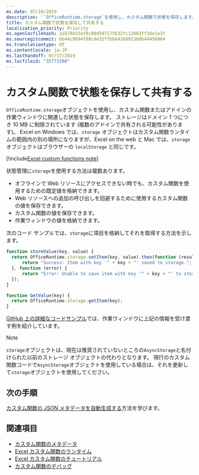 ```yaml
---
ms.date: 07/10/2019
description: '`OfficeRuntime.storage`を使用し、カスタム関数で状態を保存します。'
title: カスタム関数で状態を保存して共有する
localization_priority: Priority
ms.openlocfilehash: a1b70433ef0c00d507175b32fc12603ff3de1e3f
ms.sourcegitcommit: bb44c9694f88cde32ffbb642689130db44456964
ms.translationtype: HT
ms.contentlocale: ja-JP
ms.lasthandoff: 07/17/2019
ms.locfileid: "35771590"
---
```

# <a name="save-and-share-state-in-custom-functions"></a>カスタム関数で状態を保存して共有する

`OfficeRuntime.storage`オブジェクトを使用し、カスタム関数またはアドインの作業ウィンドウに関連した状態を保存します。 ストレージはドメイン 1 つにつき 10 MB に制限されています (複数のアドインで共有される可能性があります)。 Excel on Windows では、`storage` オブジェクトはカスタム関数ランタイムの範囲内の別の場所になりますが、Excel on the web と Mac では、`storage` オブジェクトはブラウザーの `localStorage` と同じです。

[!include[Excel custom functions note](../includes/excel-custom-functions-note.md)]

状態管理に`storage`を使用する方法は複数あります。

- オフラインで Web リソースにアクセスできない時でも、カスタム関数を使用するための既定値を格納できます。
- Web リソースへの追加の呼び出しを回避するために使用するカスタム関数の値を保存できます。
- カスタム関数の値を保存できます。
- 作業ウィンドウの値を格納できます。

次のコード サンプルでは、`storage`に項目を格納してそれを取得する方法を示します。

```js
function storeValue(key, value) {
  return OfficeRuntime.storage.setItem(key, value).then(function (result) {
      return "Success: Item with key '" + key + "' saved to storage.";
  }, function (error) {
      return "Error: Unable to save item with key '" + key + "' to storage. " + error;
  });
}

function GetValue(key) {
  return OfficeRuntime.storage.getItem(key);
}
```

[GitHub 上の詳細なコードサンプル](https://github.com/OfficeDev/PnP-OfficeAddins/tree/master/Excel-custom-functions/AsyncStorage)では、作業ウィンドウに上記の情報を受け渡す例を紹介しています。

>[!NOTE]
> `storage`オブジェクトは、現在は推奨されていないところの`AsyncStorage`と名付けられた以前のストレージ オブジェクトの代わりとなります。 現行のカスタム関数コードで`AsyncStorage`オブジェクトを使用している場合は、それを更新して`storage`オブジェクトを使用してください。

## <a name="next-steps"></a>次の手順
[カスタム関数の JSON メタデータを自動生成する](custom-functions-json-autogeneration.md)方法を学びます。 

## <a name="see-also"></a>関連項目

* [カスタム関数のメタデータ](custom-functions-json.md)
* [Excel カスタム関数のランタイム](custom-functions-runtime.md)
* [Excel カスタム関数のチュートリアル](../tutorials/excel-tutorial-create-custom-functions.md)
* [カスタム関数のデバッグ](custom-functions-debugging.md)
